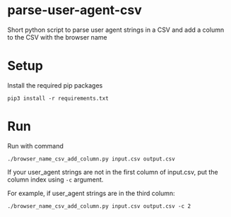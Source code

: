 # parse-user-agent-csv
Short python script to parse user agent strings in a CSV and add a column to the CSV with the browser name

# Setup

Install the required pip packages
```
pip3 install -r requirements.txt
```

# Run

Run with command
```
./browser_name_csv_add_column.py input.csv output.csv
```

If your user_agent strings are not in the first column of input.csv, put the column index using `-c` argument.

For example, if user_agent strings are in the third column:
```
./browser_name_csv_add_column.py input.csv output.csv -c 2
```